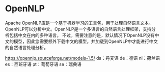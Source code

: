 
# OpenNLP
Apache OpenNLP库是一个基于机器学习的工具包，用于处理自然语言文本。
OpenNLP可以分析中文。OpenNLP是一个多语言的自然语言处理框架，支持分析包括中文在内的多种语言。
不过，需要注意的是，默认情况下OpenNLP没有中文的模型，因此您需要额外下载中文的模型，并加载到OpenNLP中才能进行中文的自然语言处理分析。



https://opennlp.sourceforge.net/models-1.5/
da：丹麦语
de：德语
nl：荷兰语
es：西班牙语
pt：葡萄牙语
se：瑞典语


















